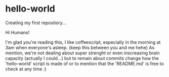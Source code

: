 # hello-world
Creating my first repository...

Hi Humans!

  I'm glad you're reading this, I like coffeescript, especially in the morning at 3am when everyone's asleep. (keep this between you and me hehe)
  As mention, we're not dealing about super strenght or even inscreasing brain capacity (actually I could...) but to remain about commits change how the 'hello-world' script is made of or to mention that the 'README.md' is free to check at any time :)
